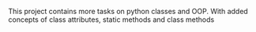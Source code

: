 This project contains more tasks on python classes and OOP.
With added concepts of class attributes, static methods and class methods

